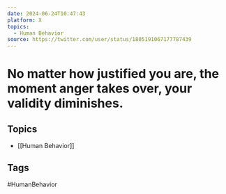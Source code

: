 ```yaml
---
date: 2024-06-24T10:47:43
platform: X
topics:
  - Human Behavior
source: https://twitter.com/user/status/1805191067177787439
---
```

# No matter how justified you are, the moment anger takes over, your validity diminishes.

## Topics
- [[Human Behavior]]

## Tags
#HumanBehavior